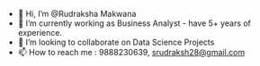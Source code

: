 - 👋 Hi, I’m @Rudraksha Makwana
- 🌱 I’m currently working as Business Analyst - have 5+ years of experience. 
- 💞️ I’m looking to collaborate on Data Science Projects 
- 📫 How to reach me : 9888230639, srudraksh28@gmail.com

<!---
RudraKirthi/RudraKirthi is a ✨ special ✨ repository because its `README.md` (this file) appears on your GitHub profile.
You can click the Preview link to take a look at your changes.
--->
